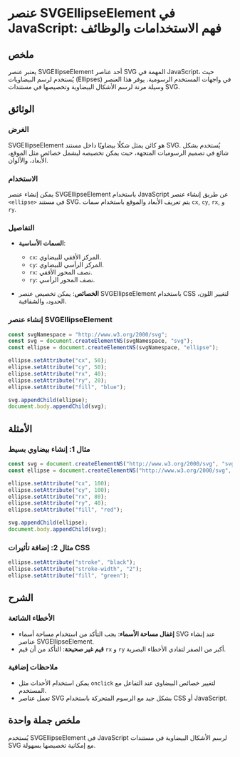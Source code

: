 <!--
Meta Description: # عنصر SVGEllipseElement في JavaScript: فهم الاستخدامات والوظائف ## ملخص يعتبر عنصر SVGEllipseElement أحد عناصر SVG المهمة في JavaScript، حيث يُستخدم ...
Meta Keywords: ellipse, svg, setattribute, svgellipseelement, javascript
-->

# عنصر SVGEllipseElement في JavaScript: فهم الاستخدامات والوظائف

## ملخص
يعتبر عنصر SVGEllipseElement أحد عناصر SVG المهمة في JavaScript، حيث يُستخدم لرسم البيضاويات (Ellipses) في واجهات المستخدم الرسومية. يوفر هذا العنصر وسيلة مرنة لرسم الأشكال البيضاوية وتخصيصها في مستندات SVG.

## الوثائق
### الغرض
SVGEllipseElement هو كائن يمثل شكلًا بيضاويًا داخل مستند SVG. يُستخدم بشكل شائع في تصميم الرسوميات المتجهة، حيث يمكن تخصيصه ليشمل خصائص مثل الموقع، الأبعاد، والألوان.

### الاستخدام
يمكن إنشاء عنصر SVGEllipseElement باستخدام JavaScript عن طريق إنشاء عنصر `<ellipse>` في مستند SVG. يتم تعريف الأبعاد والموقع باستخدام سمات `cx`, `cy`, `rx`, و `ry`.

### التفاصيل
- **السمات الأساسية**:
  - `cx`: المركز الأفقي للبيضاوي.
  - `cy`: المركز الرأسي للبيضاوي.
  - `rx`: نصف المحور الأفقي.
  - `ry`: نصف المحور الرأسي.
  
- **الخصائص**:
يمكن تخصيص عنصر SVGEllipseElement باستخدام CSS لتغيير اللون، الحدود، والشفافية.

### إنشاء عنصر SVGEllipseElement
```javascript
const svgNamespace = "http://www.w3.org/2000/svg";
const svg = document.createElementNS(svgNamespace, "svg");
const ellipse = document.createElementNS(svgNamespace, "ellipse");

ellipse.setAttribute("cx", 50);
ellipse.setAttribute("cy", 50);
ellipse.setAttribute("rx", 40);
ellipse.setAttribute("ry", 20);
ellipse.setAttribute("fill", "blue");

svg.appendChild(ellipse);
document.body.appendChild(svg);
```

## الأمثلة
### مثال 1: إنشاء بيضاوي بسيط
```javascript
const svg = document.createElementNS("http://www.w3.org/2000/svg", "svg");
const ellipse = document.createElementNS("http://www.w3.org/2000/svg", "ellipse");

ellipse.setAttribute("cx", 100);
ellipse.setAttribute("cy", 100);
ellipse.setAttribute("rx", 80);
ellipse.setAttribute("ry", 40);
ellipse.setAttribute("fill", "red");

svg.appendChild(ellipse);
document.body.appendChild(svg);
```

### مثال 2: إضافة تأثيرات CSS
```javascript
ellipse.setAttribute("stroke", "black");
ellipse.setAttribute("stroke-width", "2");
ellipse.setAttribute("fill", "green");
```

## الشرح
### الأخطاء الشائعة
- **إغفال مساحة الأسماء**: يجب التأكد من استخدام مساحة أسماء SVG عند إنشاء عناصر SVGEllipseElement.
- **قيم غير صحيحة**: التأكد من أن قيم `rx` و `ry` أكبر من الصفر لتفادي الأخطاء البصرية.
  
### ملاحظات إضافية
- يمكن استخدام الأحداث مثل `onclick` لتغيير خصائص البيضاوي عند التفاعل مع المستخدم.
- تعمل عناصر SVG بشكل جيد مع الرسوم المتحركة باستخدام CSS أو JavaScript.

## ملخص جملة واحدة
يُستخدم SVGEllipseElement في JavaScript لرسم الأشكال البيضاوية في مستندات SVG مع إمكانية تخصيصها بسهولة.